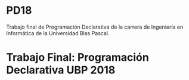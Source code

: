 # PD18
Trabajo final de Programación Declarativa de la carrera de Ingeniería en Informática de la Universidad Blas Pascal.

<h1>Trabajo Final: Programación Declarativa UBP 2018</h1>
